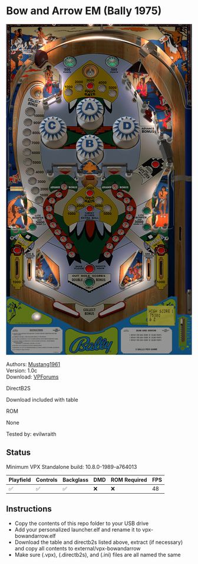 # Bow and Arrow EM (Bally 1975)

![Table Preview](../../images/vpx-bowandarrow.png)

Authors: [Mustang1961](https://www.vpforums.org/index.php?showuser=101607)  
Version: 1.0c  
Download: [VPForums](https://www.vpforums.org/index.php?app=downloads&showfile=18312)

DirectB2S

Download included with table

ROM

None

Tested by: evilwraith

## Status 

Minimum VPX Standalone build: 10.8.0-1989-a764013

| Playfield | Controls | Backglass | DMD | ROM Required | FPS | 
|-----------|----------|-----------|-----|--------------|-----|
| :white_check_mark: | :white_check_mark: | :white_check_mark: | :x: | :x: | 48 |

## Instructions

- Copy the contents of this repo folder to your USB drive
- Add your personalized launcher.elf and rename it to vpx-bowandarrow.elf
- Download the table and directb2s listed above, extract (if necessary) and copy all contents to external/vpx-bowandarrow
- Make sure (.vpx), (.directb2s), and (.ini) files are all named the same
